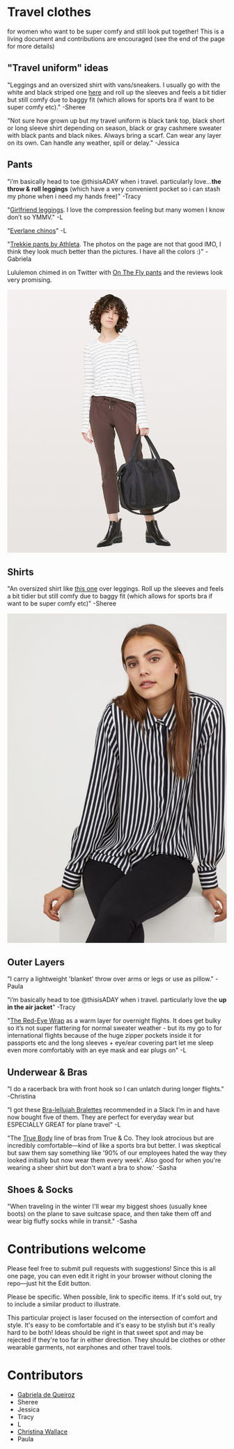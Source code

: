 # Travel clothes

for women who want to be super comfy and still look put together! This is a living document and contributions are encouraged (see the end of the page for more details)


## "Travel uniform" ideas

"Leggings and an oversized shirt with vans/sneakers. I usually go with the white and black striped one [here](http://www2.hm.com/en_gb/productpage.0688873015.html) and roll up the sleeves and feels a bit tidier but still comfy due to baggy fit (which allows for sports bra if want to be super comfy etc)." -Sheree

"Not sure how grown up but my travel uniform is black tank top, black short or long sleeve shirt depending on season, black or gray cashmere sweater with black pants and black nikes. Always bring a scarf. Can wear any layer on its own. Can handle any weather, spill or delay." -Jessica


## Pants

"i’m basically head to toe @thisisADAY when i travel. particularly love...**the throw & roll leggings** (which have a very convenient pocket so i can stash my phone when i need my hands free)" -Tracy

"[Girlfriend leggings](https://www.girlfriend.com/collections/leggings). I love the compression feeling but many women I know don’t so YMMV." -L

"[Everlane chinos](https://www.everlane.com/products/womens-easy-chino-washedblack)" -L

"[Trekkie pants by Athleta](https://athleta.gap.com/browse/product.do?pid=210531). The photos on the page are not that good IMO, I think they look much better than the pictures. I have all the colors :)" -Gabriela

Lululemon chimed in on Twitter with [On The Fly pants](https://shop.lululemon.com/p/women-pants/On-The-Fly-Pant-Woven/_/prod8431165?CID=tw_dige&color=34529&linkId=56824406) and the reviews look very promising.

![Lululemon On The Fly pants](pics/lululemon_ontheflypants.jpg)

## Shirts

"An oversized shirt like [this one](http://www2.hm.com/en_gb/productpage.0688873015.html) over leggings. Roll up the sleeves and feels a bit tidier but still comfy due to baggy fit (which allows for sports bra if want to be super comfy etc)" -Sheree

![H&M long sleeve shirt](pics/hm_long_sleeved_shirt.jpg)


## Outer Layers

"I carry a lightweight 'blanket' throw over arms or legs or use as pillow." -Paula

"i’m basically head to toe @thisisADAY when i travel. particularly love the **up in the air jacket**" -Tracy

"[The Red-Eye Wrap](https://www.betabrand.com/womens-black-red-eye-travel-wrap-cardigan) as a warm layer for overnight flights. It does get bulky so it’s not super flattering for normal sweater weather - but its my go to for international flights because of the huge zipper pockets inside it for passports etc and the long sleeves + eye/ear covering part let me sleep even more comfortably with an eye mask and ear plugs on" -L


## Underwear & Bras

"I do a racerback bra with front hook so I can unlatch during longer flights." -Christina

"I got these [Bra-lellujah Bralettes](https://www.spanx.com/shops/new/bra-llelujah-bralette) recommended in a Slack I’m in and have now bought five of them. They are perfect for everyday wear but ESPECIALLY GREAT for plane travel" -L

"The [True Body](https://trueandco.com/collections/true-body-bras-underwear) line of bras from True & Co. They look atrocious but are incredibly comfortable—kind of like a sports bra but better. I was skeptical but saw them say something like '90% of our employees hated the way they looked initially but now wear them every week'. Also good for when you're wearing a sheer shirt but don't want a bra to show.' -Sasha

## Shoes & Socks

"When traveling in the winter I'll wear my biggest shoes (usually knee boots) on the plane to save suitcase space, and then take them off and wear big fluffy socks while in transit." -Sasha

# Contributions welcome

Please feel free to submit pull requests with suggestions! Since this is all one page, you can even edit it right in your browser without cloning the repo—just hit the Edit button. 

Please be specific. When possible, link to specific items. If it's sold out, try to include a similar product to illustrate. 

This particular project is laser focused on the intersection of comfort and style. It's easy to be comfortable and it's easy to be stylish but it's really hard to be both! Ideas should be right in that sweet spot and may be rejected if they're too far in either direction. They should be clothes or other wearable garments, not earphones and other travel tools. 


# Contributors

- [Gabriela de Queiroz](https://twitter.com/gdequeiroz)
- Sheree
- Jessica
- Tracy
- L
- [Christina Wallace](http://www.christinawallace.com)
- Paula
